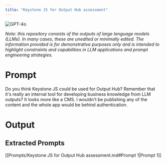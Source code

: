 ```yaml
---
title: "Keystone JS for Output Hub assessment"
---
```

![GPT-4o](https://img.shields.io/badge/GPT--4o-3333FF?style=for-the-badge&logo=openai&logoColor=white)



*Note: this repository consists of the outputs of large language models (LLMs). In many cases, these are unedited or minimally edited. The information provided is for demonstrative purposes only and is intended to highlight constraints and capabilities in LLM applications and prompt engineering strategies.*


# Prompt

Do you think Keystone JS could be used for Output Hub? Remember that it's really an internal tool for developing business knowledge from LLM outputs? It looks more like a CMS. I wouldn't be publishing any of the content and the whole app would be behind authentication.

# Output






## Extracted Prompts
[[Prompts/Keystone JS for Output Hub assessment.md#Prompt 1|Prompt 1]]
